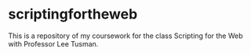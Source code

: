 # scriptingfortheweb
This is a repository of my coursework for the class Scripting for the Web with Professor Lee Tusman.
